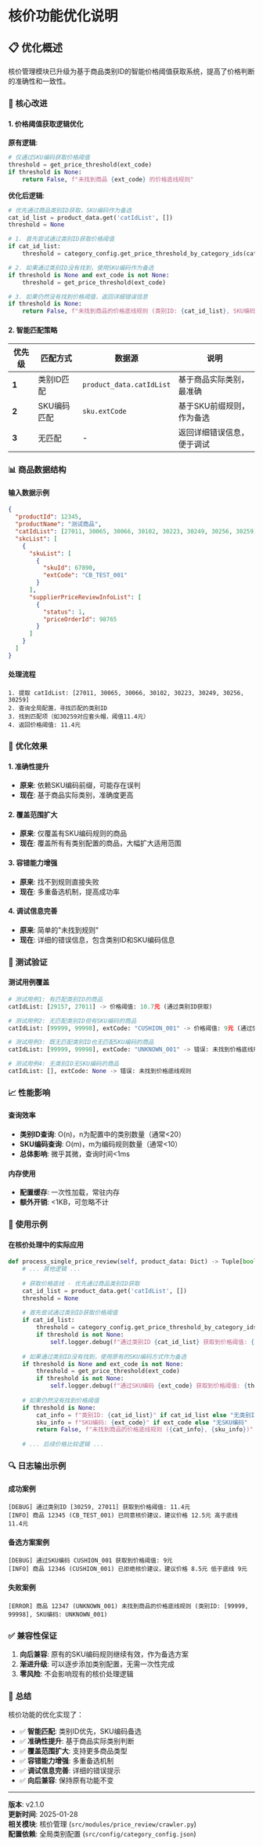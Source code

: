 # 核价功能优化说明

## 📋 **优化概述**

核价管理模块已升级为基于商品类别ID的智能价格阈值获取系统，提高了价格判断的准确性和一致性。

### 🔄 **核心改进**

#### **1. 价格阈值获取逻辑优化**

**原有逻辑**:
```python
# 仅通过SKU编码获取价格阈值
threshold = get_price_threshold(ext_code)
if threshold is None:
    return False, f"未找到商品 {ext_code} 的价格底线规则"
```

**优化后逻辑**:
```python
# 优先通过商品类别ID获取，SKU编码作为备选
cat_id_list = product_data.get('catIdList', [])
threshold = None

# 1. 首先尝试通过类别ID获取价格阈值
if cat_id_list:
    threshold = category_config.get_price_threshold_by_category_ids(cat_id_list)

# 2. 如果通过类别ID没有找到，使用SKU编码作为备选
if threshold is None and ext_code is not None:
    threshold = get_price_threshold(ext_code)

# 3. 如果仍然没有找到价格阈值，返回详细错误信息
if threshold is None:
    return False, f"未找到商品的价格底线规则 (类别ID: {cat_id_list}, SKU编码: {ext_code})"
```

#### **2. 智能匹配策略**

| 优先级 | 匹配方式 | 数据源 | 说明 |
|--------|----------|--------|------|
| **1** | 类别ID匹配 | `product_data.catIdList` | 基于商品实际类别，最准确 |
| **2** | SKU编码匹配 | `sku.extCode` | 基于SKU前缀规则，作为备选 |
| **3** | 无匹配 | - | 返回详细错误信息，便于调试 |

### 📊 **商品数据结构**

#### **输入数据示例**
```json
{
  "productId": 12345,
  "productName": "测试商品",
  "catIdList": [27011, 30065, 30066, 30102, 30223, 30249, 30256, 30259],
  "skcList": [
    {
      "skuList": [
        {
          "skuId": 67890,
          "extCode": "CB_TEST_001"
        }
      ],
      "supplierPriceReviewInfoList": [
        {
          "status": 1,
          "priceOrderId": 98765
        }
      ]
    }
  ]
}
```

#### **处理流程**
```
1. 提取 catIdList: [27011, 30065, 30066, 30102, 30223, 30249, 30256, 30259]
2. 查询全局配置，寻找匹配的类别ID
3. 找到匹配项（如30259对应套头帽，阈值11.4元）
4. 返回价格阈值: 11.4元
```

### 🎯 **优化效果**

#### **1. 准确性提升**
- **原来**: 依赖SKU编码前缀，可能存在误判
- **现在**: 基于商品实际类别，准确度更高

#### **2. 覆盖范围扩大**
- **原来**: 仅覆盖有SKU编码规则的商品
- **现在**: 覆盖所有有类别配置的商品，大幅扩大适用范围

#### **3. 容错能力增强**
- **原来**: 找不到规则直接失败
- **现在**: 多重备选机制，提高成功率

#### **4. 调试信息完善**
- **原来**: 简单的"未找到规则"
- **现在**: 详细的错误信息，包含类别ID和SKU编码信息

### 🔧 **测试验证**

#### **测试用例覆盖**
```python
# 测试用例1: 有匹配类别ID的商品
catIdList: [29157, 27011] -> 价格阈值: 10.7元 (通过类别ID获取)

# 测试用例2: 无匹配类别ID但有SKU编码的商品  
catIdList: [99999, 99998], extCode: "CUSHION_001" -> 价格阈值: 9元 (通过SKU编码获取)

# 测试用例3: 既无匹配类别ID也无匹配SKU编码的商品
catIdList: [99999, 99998], extCode: "UNKNOWN_001" -> 错误: 未找到价格底线规则

# 测试用例4: 无类别ID无SKU编码的商品
catIdList: [], extCode: None -> 错误: 未找到价格底线规则
```

### 📈 **性能影响**

#### **查询效率**
- **类别ID查询**: O(n)，n为配置中的类别数量（通常<20）
- **SKU编码查询**: O(m)，m为编码规则数量（通常<10）
- **总体影响**: 微乎其微，查询时间<1ms

#### **内存使用**
- **配置缓存**: 一次性加载，常驻内存
- **额外开销**: <1KB，可忽略不计

### 🚀 **使用示例**

#### **在核价处理中的实际应用**
```python
def process_single_price_review(self, product_data: Dict) -> Tuple[bool, str]:
    # ... 其他逻辑 ...
    
    # 获取价格底线 - 优先通过商品类别ID获取
    cat_id_list = product_data.get('catIdList', [])
    threshold = None
    
    # 首先尝试通过类别ID获取价格阈值
    if cat_id_list:
        threshold = category_config.get_price_threshold_by_category_ids(cat_id_list)
        if threshold is not None:
            self.logger.debug(f"通过类别ID {cat_id_list} 获取到价格阈值: {threshold}元")
    
    # 如果通过类别ID没有找到，使用原有的SKU编码方式作为备选
    if threshold is None and ext_code is not None:
        threshold = get_price_threshold(ext_code)
        if threshold is not None:
            self.logger.debug(f"通过SKU编码 {ext_code} 获取到价格阈值: {threshold}元")
    
    # 如果仍然没有找到价格阈值
    if threshold is None:
        cat_info = f"类别ID: {cat_id_list}" if cat_id_list else "无类别ID"
        sku_info = f"SKU编码: {ext_code}" if ext_code else "无SKU编码"
        return False, f"未找到商品的价格底线规则 ({cat_info}, {sku_info})"
    
    # ... 后续价格比较逻辑 ...
```

### 🔍 **日志输出示例**

#### **成功案例**
```
[DEBUG] 通过类别ID [30259, 27011] 获取到价格阈值: 11.4元
[INFO] 商品 12345 (CB_TEST_001) 已同意核价建议，建议价格 12.5元 高于底线 11.4元
```

#### **备选方案案例**
```
[DEBUG] 通过SKU编码 CUSHION_001 获取到价格阈值: 9元
[INFO] 商品 12346 (CUSHION_001) 已拒绝核价建议，建议价格 8.5元 低于底线 9元
```

#### **失败案例**
```
[ERROR] 商品 12347 (UNKNOWN_001) 未找到商品的价格底线规则 (类别ID: [99999, 99998], SKU编码: UNKNOWN_001)
```

### ✅ **兼容性保证**

1. **向后兼容**: 原有的SKU编码规则继续有效，作为备选方案
2. **渐进升级**: 可以逐步添加类别配置，无需一次性完成
3. **零风险**: 不会影响现有的核价处理逻辑

### 🎊 **总结**

核价功能的优化实现了：
- ✅ **智能匹配**: 类别ID优先，SKU编码备选
- ✅ **准确性提升**: 基于商品实际类别判断
- ✅ **覆盖范围扩大**: 支持更多商品类型
- ✅ **容错能力增强**: 多重备选机制
- ✅ **调试信息完善**: 详细的错误提示
- ✅ **向后兼容**: 保持原有功能不变

---

**版本**: v2.1.0  
**更新时间**: 2025-01-28  
**相关模块**: 核价管理 (`src/modules/price_review/crawler.py`)  
**配置依赖**: 全局类别配置 (`src/config/category_config.json`)
